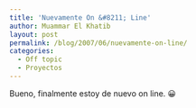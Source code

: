 ```yaml
---
title: 'Nuevamente On &#8211; Line'
author: Muammar El Khatib
layout: post
permalink: /blog/2007/06/nuevamente-on-line/
categories:
  - Off topic
  - Proyectos
---
```

Bueno, finalmente estoy de nuevo on line. 😀